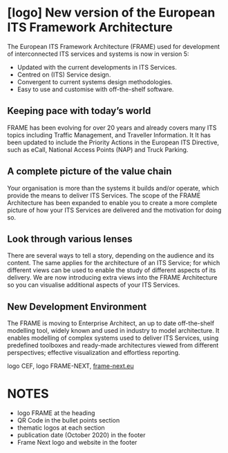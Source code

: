 # [logo] New version of the European ITS Framework Architecture

The European ITS Framework Architecture (FRAME) used for development of interconnected ITS services and systems is now in version 5:

- Updated with the current developments in ITS Services.
- Centred on (ITS) Service design.
- Convergent to current systems design methodologies.
- Easy to use and customise with off-the-shelf software.

## Keeping pace with today’s world
FRAME has been evolving for over 20 years and already covers many 
ITS topics including Traffic Management, and Traveller Information. It It has been
updated to include the Priority Actions in the European ITS Directive, such
as eCall, National Access Points (NAP) and Truck Parking.

## A complete picture of the value chain
Your organisation is more than the systems it builds and/or operate,
which provide the means to deliver ITS Services. The scope of the FRAME
Architecture has been expanded to enable you to create a more complete
picture of how your ITS Services are delivered and the motivation for
doing so.

## Look through various lenses
There are several ways to tell a story, depending on the audience and its
content. The same applies for the architecture of an ITS Service; for which
different views can be used to enable the study of different aspects of its
delivery. We are now introducing extra views into the FRAME Architecture
so you can visualise additional aspects of your ITS Services.

## New Development Environment
The FRAME is moving to Enterprise Architect, an up to date off-the-shelf modelling
tool, widely known and used in industry to model architecture. It enables
modelling of complex systems used to deliver ITS Services, using
predefined toolboxes and ready-made architectures viewed from different
perspectives; effective visualization and effortless reporting.

logo CEF, logo FRAME-NEXT, [frame-next.eu](https://frame-next.eu)


# NOTES
- logo FRAME at the heading
- QR Code in the bullet points section
- thematic logos at each section
- publication date (October 2020) in the footer
- Frame Next logo and website in the footer

